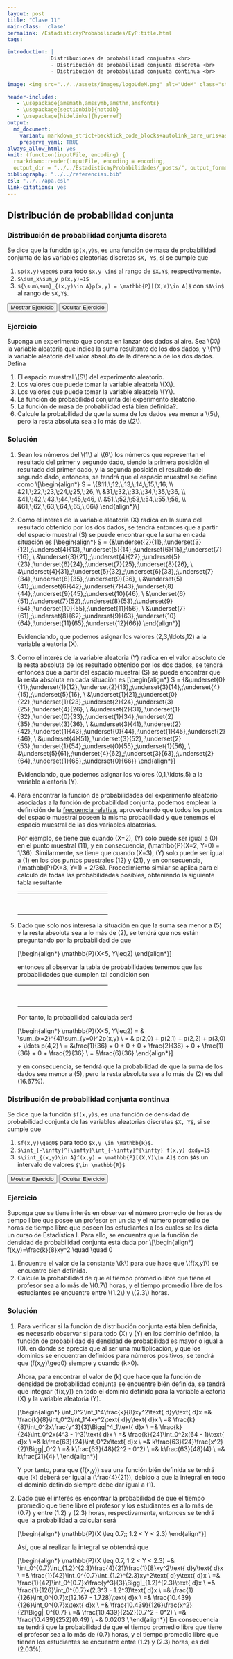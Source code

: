```yaml
---
layout: post
title: "Clase 11"
main-class: 'clase'
permalink: /EstadisticayProbabilidades/EyP:title.html
tags:

introduction: |
              Distribuciones de probabilidad conjuntas <br>
              - Distribución de probabilidad conjunta discreta <br>
              - Distribución de probabilidad conjunta continua <br>
              
image: <img src="../../assets/images/logoUdeM.png" alt="UdeM" class="sticky">

header-includes:
   - \usepackage{amsmath,amssymb,amsthm,amsfonts}
   - \usepackage[sectionbib]{natbib}
   - \usepackage[hidelinks]{hyperref}
output:
  md_document:
    variant: markdown_strict+backtick_code_blocks+autolink_bare_uris+ascii_identifiers+tex_math_single_backslash
    preserve_yaml: TRUE
always_allow_html: yes   
knit: (function(inputFile, encoding) {
  rmarkdown::render(inputFile, encoding = encoding,
  output_dir = "../../EstadisticayProbabilidades/_posts/", output_format = "all"  ) })
bibliography: "../../referencias.bib"
csl: "../../apa.csl"
link-citations: yes
---
```








Distribución de probabilidad conjunta
-------------------------------------

### Distribución de probabilidad conjunta discreta

Se dice que la función `$p(x,y)$`, es una función de masa de
probabilidad conjunta de las variables aleatorias discretas `$X, Y$`, si
se cumple que

1.  `$p(x,y)\geq0$` para todo `$x,y \in$` al rango de `$X,Y$`,
    respectivamente.
2.  `$\sum_x\sum_y p(x,y)=1$`
3.  `${\sum\sum}_{(x,y)\in A}p(x,y) = \mathbb{P}[(X,Y)\in A]$` con
    `$A\in$` al rango de `$X,Y$`.

<button id="Show1" class="btn btn-secondary">
Mostrar Ejercicio
</button>
<button id="Hide1" class="btn btn-info">
Ocultar Ejercicio
</button>
<main id="botoncito1">
<h3 data-toc-skip>
Ejercicio
</h3>
<p>
Suponga un experimento que consta en lanzar dos dados al aire. Sea \(X\)
la variable aleatoria que indica la suma resultante de los dos dados, y
\(Y\) la variable aleatoria del valor absoluto de la diferencia de los
dos dados. Defina
</p>
<ol>
<li>
El espacio muestral \(S\) del experimento aleatorio.
</li>
<li>
Los valores que puede tomar la variable aleatoria \(X\).
</li>
<li>
Los valores que puede tomar la variable aleatoria \(Y\).
</li>
<li>
La función de probabilidad conjunta del experimento aleatorio.
</li>
<li>
La función de masa de probabilidad está bien definida?.
</li>
<li>
Calcule la probabilidad de que la suma de los dados sea menor a \(5\),
pero la resta absoluta sea a lo más de \(2\).
</li>
</ol>
<h3 data-toc-skip>
Solución
</h3>
<ol>
<li>
Sean los números del \(1\) al \(6\) los números que representan el
resultado del primer y segundo dado, siendo la primera posición el
resultado del primer dado, y la segunda posición el resultado del
segundo dado, entonces, se tendrá que el espacio muestral se define como
\[\begin{align*}
S = \{&11,\;12,\;13,\;14,\;15,\;16, \\
      &21,\;22,\;23,\;24,\;25,\;26, \\
      &31,\;32,\;33,\;34,\;35,\;36, \\
      &41,\;42,\;43,\;44,\;45,\;46, \\
      &51,\;52,\;53,\;54,\;55,\;56, \\
      &61,\;62,\;63,\;64,\;65,\;66\}
\end{align*}\]
</li>
<li>

Como el interés de la variable aleatoria \(X\) radica en la suma del
resultado obtenido por los dos dados, se tendrá entonces que a partir
del espacio muestral \(S\) se puede encontrar que la suma en cada
situación es \[\begin{align*}
S = \{&\underset{2}{11},\;\underset{3}{12},\;\underset{4}{13},\;\underset{5}{14},\;\underset{6}{15},\;\underset{7}{16}, \\
      &\underset{3}{21},\;\underset{4}{22},\;\underset{5}{23},\;\underset{6}{24},\;\underset{7}{25},\;\underset{8}{26}, \\
      &\underset{4}{31},\;\underset{5}{32},\;\underset{6}{33},\;\underset{7}{34},\;\underset{8}{35},\;\underset{9}{36}, \\
      &\underset{5}{41},\;\underset{6}{42},\;\underset{7}{43},\;\underset{8}{44},\;\underset{9}{45},\;\underset{10}{46}, \\
      &\underset{6}{51},\;\underset{7}{52},\;\underset{8}{53},\;\underset{9}{54},\;\underset{10}{55},\;\underset{11}{56}, \\
      &\underset{7}{61},\;\underset{8}{62},\;\underset{9}{63},\;\underset{10}{64},\;\underset{11}{65},\;\underset{12}{66}\}
\end{align*}\]

Evidenciando, que podemos asignar los valores \(2,3,\ldots,12\) a la
variable aleatoria \(X\).
</li>
<li>

Como el interés de la variable aleatoria \(Y\) radica en el valor
absoluto de la resta absoluta de los resultado obtenido por los dos
dados, se tendrá entonces que a partir del espacio muestral \(S\) se
puede encontrar que la resta absoluta en cada situación es
\[\begin{align*}
S = \{&\underset{0}{11},\;\underset{1}{12},\;\underset{2}{13},\;\underset{3}{14},\;\underset{4}{15},\;\underset{5}{16}, \\
      &\underset{1}{21},\;\underset{0}{22},\;\underset{1}{23},\;\underset{2}{24},\;\underset{3}{25},\;\underset{4}{26}, \\
      &\underset{2}{31},\;\underset{1}{32},\;\underset{0}{33},\;\underset{1}{34},\;\underset{2}{35},\;\underset{3}{36}, \\
      &\underset{3}{41},\;\underset{2}{42},\;\underset{1}{43},\;\underset{0}{44},\;\underset{1}{45},\;\underset{2}{46}, \\
      &\underset{4}{51},\;\underset{3}{52},\;\underset{2}{53},\;\underset{1}{54},\;\underset{0}{55},\;\underset{1}{56}, \\
      &\underset{5}{61},\;\underset{4}{62},\;\underset{3}{63},\;\underset{2}{64},\;\underset{1}{65},\;\underset{0}{66}\}
\end{align*}\]

Evidenciando, que podemos asignar los valores \(0,1,\ldots,5\) a la
variable aleatoria \(Y\).
</li>
<li>

Para encontrar la función de probabilidades del experimento aleatorio
asociadas a la función de probabilidad conjunta, podemos emplear la
definición de la
<a href="../../EstadisticayProbabilidades/EyPClase02.html#probabilidad" target="\_blank">frecuencia
relativa</a>, aprovechando que todos los puntos del espacio muestral
poseen la misma probabilidad y que tenemos el espacio muestral de las
dos variables aleatorias.<br>

Por ejemplo, se tiene que cuando \(X=2\), \(Y\) solo puede ser igual a
\(0\) en el punto muestral \(11\), y en consecuencia,
\(\mathbb{P}(X=2, Y=0) = 1/36\). Similarmente, se tiene que cuando
\(X=3\), \(Y\) solo puede ser igual a \(1\) en los dos puntos puestrales
\(12\) y \(21\), y en consecuencia, \(\mathbb{P}(X=3, Y=1) = 2/36\).
Procedimiento similar se aplica para el calculo de todas las
probabilidades posibles, obteniendo la siguiente tabla resultante

<table class="table table-striped" style="width: auto !important; margin-left: auto; margin-right: auto;">
<tbody>
<tr>
<td rowspan="2" colspan="2" style="text-align:center; vertical-align: middle;">
<script type="math/tex">p(x,y)</script>
</td>
<td style="text-align:center;" colspan="11">
<script type="math/tex">X</script>
</td>
</tr>
<tr>
<td style="text-align:center;">
<script type="math/tex">\mathbf{2}</script>
</td>
<td style="text-align:center;">
<script type="math/tex">\mathbf{3}</script>
</td>
<td style="text-align:center;">
<script type="math/tex">\mathbf{4}</script>
</td>
<td style="text-align:center;">
<script type="math/tex">\mathbf{5}</script>
</td>
<td style="text-align:center;">
<script type="math/tex">\mathbf{6}</script>
</td>
<td style="text-align:center;">
<script type="math/tex">\mathbf{7}</script>
</td>
<td style="text-align:center;">
<script type="math/tex">\mathbf{8}</script>
</td>
<td style="text-align:center;">
<script type="math/tex">\mathbf{9}</script>
</td>
<td style="text-align:center;">
<script type="math/tex">\mathbf{10}</script>
</td>
<td style="text-align:center;">
<script type="math/tex">\mathbf{11}</script>
</td>
<td style="text-align:center;">
<script type="math/tex">\mathbf{12}</script>
</td>
</tr>
<tr>
<td style="text-align:center;vertical-align: middle !important;" rowspan="6">
<script type="math/tex">Y</script>
</td>
<td style="text-align:center;">
<script type="math/tex">\mathbf{0}</script>
</td>
<td style="text-align:center;">
<script type="math/tex">\frac{1}{36}</script>
</td>
<td style="text-align:center;">
<script type="math/tex">0</script>
</td>
<td style="text-align:center;">
<script type="math/tex">\frac{1}{36}</script>
</td>
<td style="text-align:center;">
<script type="math/tex">0</script>
</td>
<td style="text-align:center;">
<script type="math/tex">\frac{1}{36}</script>
</td>
<td style="text-align:center;">
<script type="math/tex">0</script>
</td>
<td style="text-align:center;">
<script type="math/tex">\frac{1}{36}</script>
</td>
<td style="text-align:center;">
<script type="math/tex">0</script>
</td>
<td style="text-align:center;">
<script type="math/tex">\frac{1}{36}</script>
</td>
<td style="text-align:center;">
<script type="math/tex">0</script>
</td>
<td style="text-align:center;">
<script type="math/tex">\frac{1}{36}</script>
</td>
</tr>
<tr>
<td style="text-align:center;">
<script type="math/tex">\mathbf{1}</script>
</td>
<td style="text-align:center;">
<script type="math/tex">0</script>
</td>
<td style="text-align:center;">
<script type="math/tex">\frac{2}{36}</script>
</td>
<td style="text-align:center;">
<script type="math/tex">0</script>
</td>
<td style="text-align:center;">
<script type="math/tex">\frac{2}{36}</script>
</td>
<td style="text-align:center;">
<script type="math/tex">0</script>
</td>
<td style="text-align:center;">
<script type="math/tex">\frac{2}{36}</script>
</td>
<td style="text-align:center;">
<script type="math/tex">0</script>
</td>
<td style="text-align:center;">
<script type="math/tex">\frac{2}{36}</script>
</td>
<td style="text-align:center;">
<script type="math/tex">0</script>
</td>
<td style="text-align:center;">
<script type="math/tex">\frac{2}{36}</script>
</td>
<td style="text-align:center;">
<script type="math/tex">0</script>
</td>
</tr>
<tr>
<td style="text-align:center;">
<script type="math/tex">\mathbf{2}</script>
</td>
<td style="text-align:center;">
<script type="math/tex">0</script>
</td>
<td style="text-align:center;">
<script type="math/tex">0</script>
</td>
<td style="text-align:center;">
<script type="math/tex">\frac{2}{36}</script>
</td>
<td style="text-align:center;">
<script type="math/tex">0</script>
</td>
<td style="text-align:center;">
<script type="math/tex">\frac{2}{36}</script>
</td>
<td style="text-align:center;">
<script type="math/tex">0</script>
</td>
<td style="text-align:center;">
<script type="math/tex">\frac{2}{36}</script>
</td>
<td style="text-align:center;">
<script type="math/tex">0</script>
</td>
<td style="text-align:center;">
<script type="math/tex">\frac{2}{36}</script>
</td>
<td style="text-align:center;">
<script type="math/tex">0</script>
</td>
<td style="text-align:center;">
<script type="math/tex">0</script>
</td>
</tr>
<tr>
<td style="text-align:center;">
<script type="math/tex">\mathbf{3}</script>
</td>
<td style="text-align:center;">
<script type="math/tex">0</script>
</td>
<td style="text-align:center;">
<script type="math/tex">0</script>
</td>
<td style="text-align:center;">
<script type="math/tex">0</script>
</td>
<td style="text-align:center;">
<script type="math/tex">\frac{2}{36}</script>
</td>
<td style="text-align:center;">
<script type="math/tex">0</script>
</td>
<td style="text-align:center;">
<script type="math/tex">\frac{2}{36}</script>
</td>
<td style="text-align:center;">
<script type="math/tex">0</script>
</td>
<td style="text-align:center;">
<script type="math/tex">\frac{2}{36}</script>
</td>
<td style="text-align:center;">
<script type="math/tex">0</script>
</td>
<td style="text-align:center;">
<script type="math/tex">0</script>
</td>
<td style="text-align:center;">
<script type="math/tex">0</script>
</td>
</tr>
<tr>
<td style="text-align:center;">
<script type="math/tex">\mathbf{4}</script>
</td>
<td style="text-align:center;">
<script type="math/tex">0</script>
</td>
<td style="text-align:center;">
<script type="math/tex">0</script>
</td>
<td style="text-align:center;">
<script type="math/tex">0</script>
</td>
<td style="text-align:center;">
<script type="math/tex">0</script>
</td>
<td style="text-align:center;">
<script type="math/tex">\frac{2}{36}</script>
</td>
<td style="text-align:center;">
<script type="math/tex">0</script>
</td>
<td style="text-align:center;">
<script type="math/tex">\frac{2}{36}</script>
</td>
<td style="text-align:center;">
<script type="math/tex">0</script>
</td>
<td style="text-align:center;">
<script type="math/tex">0</script>
</td>
<td style="text-align:center;">
<script type="math/tex">0</script>
</td>
<td style="text-align:center;">
<script type="math/tex">0</script>
</td>
</tr>
<tr>
<td style="text-align:center;">
<script type="math/tex">\mathbf{5}</script>
</td>
<td style="text-align:center;">
<script type="math/tex">0</script>
</td>
<td style="text-align:center;">
<script type="math/tex">0</script>
</td>
<td style="text-align:center;">
<script type="math/tex">0</script>
</td>
<td style="text-align:center;">
<script type="math/tex">0</script>
</td>
<td style="text-align:center;">
<script type="math/tex">0</script>
</td>
<td style="text-align:center;">
<script type="math/tex">\frac{2}{36}</script>
</td>
<td style="text-align:center;">
<script type="math/tex">0</script>
</td>
<td style="text-align:center;">
<script type="math/tex">0</script>
</td>
<td style="text-align:center;">
<script type="math/tex">0</script>
</td>
<td style="text-align:center;">
<script type="math/tex">0</script>
</td>
<td style="text-align:center;">
<script type="math/tex">0</script>
</td>
</tr>
</tbody>
</table>
</li>
<li>

Dado que solo nos interesa la situación en que la suma sea menor a \(5\)
y la resta absoluta sea a lo más de \(2\), se tendrá que nos están
preguntando por la probabilidad de que

\[\begin{align*}
\mathbb{P}(X<5, Y\leq2)
\end{align*}\]

entonces al observar la tabla de probabilidades tenemos que las
probabilidades que cumplen tal condición son

<table class="table table-striped" style="width: auto !important; margin-left: auto; margin-right: auto;">
<tbody>
<tr>
<td rowspan="2" colspan="2" style="text-align:center; vertical-align: middle;">
<script type="math/tex">p(x,y)</script>
</td>
<td style="text-align:center;" colspan="11">
<script type="math/tex">X</script>
</td>
</tr>
<tr>
<td style="text-align:center;">
<script type="math/tex">\mathbf{2}</script>
</td>
<td style="text-align:center;">
<script type="math/tex">\mathbf{3}</script>
</td>
<td style="text-align:center;">
<script type="math/tex">\mathbf{4}</script>
</td>
<td style="text-align:center;">
<script type="math/tex">\mathbf{5}</script>
</td>
<td style="text-align:center;">
<script type="math/tex">\mathbf{6}</script>
</td>
<td style="text-align:center;">
<script type="math/tex">\mathbf{7}</script>
</td>
<td style="text-align:center;">
<script type="math/tex">\mathbf{8}</script>
</td>
<td style="text-align:center;">
<script type="math/tex">\mathbf{9}</script>
</td>
<td style="text-align:center;">
<script type="math/tex">\mathbf{10}</script>
</td>
<td style="text-align:center;">
<script type="math/tex">\mathbf{11}</script>
</td>
<td style="text-align:center;">
<script type="math/tex">\mathbf{12}</script>
</td>
</tr>
<tr>
<td style="text-align:center;vertical-align: middle !important;" rowspan="6">
<script type="math/tex">Y</script>
</td>
<td style="text-align:center;">
<script type="math/tex">\mathbf{0}</script>
</td>
<td style="text-align:center;">
<span style="border-radius: 4px;padding-right: 0px;padding-left: 0px;padding-top: 3px;padding-bottom: 7px;background-color: #974c55 !important;">
<script type="math/tex">\frac{1}{36}</script>
</span>
</td>
<td style="text-align:center;">
<span style="border-radius: 4px;padding-right: 0px;padding-left: 0px;padding-top: 3px;padding-bottom: 7px;background-color: #974c55 !important;">
<script type="math/tex">0</script>
</span>
</td>
<td style="text-align:center;">
<span style="border-radius: 4px;padding-right: 0px;padding-left: 0px;padding-top: 3px;padding-bottom: 7px;background-color: #974c55 !important;">
<script type="math/tex">\frac{1}{36}</script>
</span>
</td>
<td style="text-align:center;">
<script type="math/tex">0</script>
</td>
<td style="text-align:center;">
<script type="math/tex">\frac{1}{36}</script>
</td>
<td style="text-align:center;">
<script type="math/tex">0</script>
</td>
<td style="text-align:center;">
<script type="math/tex">\frac{1}{36}</script>
</td>
<td style="text-align:center;">
<script type="math/tex">0</script>
</td>
<td style="text-align:center;">
<script type="math/tex">\frac{1}{36}</script>
</td>
<td style="text-align:center;">
<script type="math/tex">0</script>
</td>
<td style="text-align:center;">
<script type="math/tex">\frac{1}{36}</script>
</td>
</tr>
<tr>
<td style="text-align:center;">
<script type="math/tex">\mathbf{1}</script>
</td>
<td style="text-align:center;">
<span style="border-radius: 4px;padding-right: 0px;padding-left: 0px;padding-top: 3px;padding-bottom: 7px;background-color: #974c55 !important;">
<script type="math/tex">0</script>
</span>
</td>
<td style="text-align:center;">
<span style="border-radius: 4px;padding-right: 0px;padding-left: 0px;padding-top: 3px;padding-bottom: 7px;background-color: #974c55 !important;">
<script type="math/tex">\frac{2}{36}</script>
</span>
</td>
<td style="text-align:center;">
<span style="border-radius: 4px;padding-right: 0px;padding-left: 0px;padding-top: 3px;padding-bottom: 7px;background-color: #974c55 !important;">
<script type="math/tex">0</script>
</span>
</td>
<td style="text-align:center;">
<script type="math/tex">\frac{2}{36}</script>
</td>
<td style="text-align:center;">
<script type="math/tex">0</script>
</td>
<td style="text-align:center;">
<script type="math/tex">\frac{2}{36}</script>
</td>
<td style="text-align:center;">
<script type="math/tex">0</script>
</td>
<td style="text-align:center;">
<script type="math/tex">\frac{2}{36}</script>
</td>
<td style="text-align:center;">
<script type="math/tex">0</script>
</td>
<td style="text-align:center;">
<script type="math/tex">\frac{2}{36}</script>
</td>
<td style="text-align:center;">
<script type="math/tex">0</script>
</td>
</tr>
<tr>
<td style="text-align:center;">
<script type="math/tex">\mathbf{2}</script>
</td>
<td style="text-align:center;">
<span style="border-radius: 4px;padding-right: 0px;padding-left: 0px;padding-top: 3px;padding-bottom: 7px;background-color: #974c55 !important;">
<script type="math/tex">0</script>
</span>
</td>
<td style="text-align:center;">
<span style="border-radius: 4px;padding-right: 0px;padding-left: 0px;padding-top: 3px;padding-bottom: 7px;background-color: #974c55 !important;">
<script type="math/tex">0</script>
</span>
</td>
<td style="text-align:center;">
<span style="border-radius: 4px;padding-right: 0px;padding-left: 0px;padding-top: 3px;padding-bottom: 7px;background-color: #974c55 !important;">
<script type="math/tex">\frac{2}{36}</script>
</span>
</td>
<td style="text-align:center;">
<script type="math/tex">0</script>
</td>
<td style="text-align:center;">
<script type="math/tex">\frac{2}{36}</script>
</td>
<td style="text-align:center;">
<script type="math/tex">0</script>
</td>
<td style="text-align:center;">
<script type="math/tex">\frac{2}{36}</script>
</td>
<td style="text-align:center;">
<script type="math/tex">0</script>
</td>
<td style="text-align:center;">
<script type="math/tex">\frac{2}{36}</script>
</td>
<td style="text-align:center;">
<script type="math/tex">0</script>
</td>
<td style="text-align:center;">
<script type="math/tex">0</script>
</td>
</tr>
<tr>
<td style="text-align:center;">
<script type="math/tex">\mathbf{3}</script>
</td>
<td style="text-align:center;">
<script type="math/tex">0</script>
</td>
<td style="text-align:center;">
<script type="math/tex">0</script>
</td>
<td style="text-align:center;">
<script type="math/tex">0</script>
</td>
<td style="text-align:center;">
<script type="math/tex">\frac{2}{36}</script>
</td>
<td style="text-align:center;">
<script type="math/tex">0</script>
</td>
<td style="text-align:center;">
<script type="math/tex">\frac{2}{36}</script>
</td>
<td style="text-align:center;">
<script type="math/tex">0</script>
</td>
<td style="text-align:center;">
<script type="math/tex">\frac{2}{36}</script>
</td>
<td style="text-align:center;">
<script type="math/tex">0</script>
</td>
<td style="text-align:center;">
<script type="math/tex">0</script>
</td>
<td style="text-align:center;">
<script type="math/tex">0</script>
</td>
</tr>
<tr>
<td style="text-align:center;">
<script type="math/tex">\mathbf{4}</script>
</td>
<td style="text-align:center;">
<script type="math/tex">0</script>
</td>
<td style="text-align:center;">
<script type="math/tex">0</script>
</td>
<td style="text-align:center;">
<script type="math/tex">0</script>
</td>
<td style="text-align:center;">
<script type="math/tex">0</script>
</td>
<td style="text-align:center;">
<script type="math/tex">\frac{2}{36}</script>
</td>
<td style="text-align:center;">
<script type="math/tex">0</script>
</td>
<td style="text-align:center;">
<script type="math/tex">\frac{2}{36}</script>
</td>
<td style="text-align:center;">
<script type="math/tex">0</script>
</td>
<td style="text-align:center;">
<script type="math/tex">0</script>
</td>
<td style="text-align:center;">
<script type="math/tex">0</script>
</td>
<td style="text-align:center;">
<script type="math/tex">0</script>
</td>
</tr>
<tr>
<td style="text-align:center;">
<script type="math/tex">\mathbf{5}</script>
</td>
<td style="text-align:center;">
<script type="math/tex">0</script>
</td>
<td style="text-align:center;">
<script type="math/tex">0</script>
</td>
<td style="text-align:center;">
<script type="math/tex">0</script>
</td>
<td style="text-align:center;">
<script type="math/tex">0</script>
</td>
<td style="text-align:center;">
<script type="math/tex">0</script>
</td>
<td style="text-align:center;">
<script type="math/tex">\frac{2}{36}</script>
</td>
<td style="text-align:center;">
<script type="math/tex">0</script>
</td>
<td style="text-align:center;">
<script type="math/tex">0</script>
</td>
<td style="text-align:center;">
<script type="math/tex">0</script>
</td>
<td style="text-align:center;">
<script type="math/tex">0</script>
</td>
<td style="text-align:center;">
<script type="math/tex">0</script>
</td>
</tr>
</tbody>
</table>

Por tanto, la probabilidad calculada será

\[\begin{align*}
\mathbb{P}(X<5, Y\leq2) = & \sum_{x=2}^{4}\sum_{y=0}^2p(x,y) \\
                        = & p(2,0) + p(2,1) + p(2,2) + p(3,0) + \ldots p(4,2)  \\
                        = &\frac{1}{36} + 0 + 0 + 0 + \frac{2}{36} + 0 + \frac{1}{36} + 0 + \frac{2}{36} \\
                        = &\frac{6}{36}
\end{align*}\]

y en consecuencia, se tendrá que la probabilidad de que la suma de los
dados sea menor a \(5\), pero la resta absoluta sea a lo más de \(2\) es
del \(16.67\%\).
</li>
</ol>
</main>

### Distribución de probabilidad conjunta continua

Se dice que la función `$f(x,y)$`, es una función de densidad de
probabilidad conjunta de las variables aleatorias discretas `$X, Y$`, si
se cumple que

1.  `$f(x,y)\geq0$` para todo `$x,y \in \mathbb{R}$`.
2.  `$\int_{-\infty}^{\infty}\int_{-\infty}^{\infty} f(x,y) dxdy=1$`
3.  `$\iint_{(x,y)\in A}f(x,y) = \mathbb{P}[(X,Y)\in A]$` con `$A$` un
    intervalo de valores `$\in \mathbb{R}$`

<button id="Show2" class="btn btn-secondary">
Mostrar Ejercicio
</button>
<button id="Hide2" class="btn btn-info">
Ocultar Ejercicio
</button>
<main id="botoncito2">
<h3 data-toc-skip>
Ejercicio
</h3>
<p>
Suponga que se tiene interés en observar el número promedio de horas de
tiempo libre que posee un profesor en un día y el número promedio de
horas de tiempo libre que poseen los estudiantes a los cuales se les
dicta un curso de Estadística I. Para ello, se encuentra que la función
de densidad de probabilidad conjunta está dada por \[\begin{align*}
f(x,y)=\frac{k}{8}xy^2 \quad \quad 0<x<2; 1<y<4
\end{align*}\] siendo \(X\) la variable aleatoria que representa el
número promedio de horas de tiempo libre del profesor y \(Y\) el número
promedio de horas de tiempo libre de los estudiantes. A partir de dicha
función
</p>
<ol>
<li>
Encuentre el valor de la constante \(k\) para que hace que \(f(x,y)\) se
encuentre bien definida.
</li>
<li>
Calcule la probabilidad de que el tiempo promedio libre que tiene el
profesor sea a lo más de \(0.7\) horas, y el tiempo promedio libre de
los estudiantes se encuentre entre \(1.2\) y \(2.3\) horas.
</li>
</ol>
<h3 data-toc-skip>
Solución
</h3>
<ol>
<li>

Para verificar si la función de distribución conjunta está bien
definida, es necesario observar si para todo \(X\) y \(Y\) en los
dominio definido, la función de probabilidad de densidad de probabilidad
es mayor o igual a \(0\). en donde se aprecia que al ser una
multiplicación, y que los dominios se encuentran definidos para números
positivos, se tendrá que \(f(x,y)\geq0\) siempre y cuando \(k>0\). <br>

Ahora, para encontrar el valor de \(k\) que hace que la función de
densidad de probabilidad conjunta se encuentre bién definida, se tendrá
que integrar \(f(x,y)\) en todo el dominio definido para la variable
aleatoria \(X\) y la variable aleatoria \(Y\).

\[\begin{align*}
\int_0^2\int_1^4\frac{k}{8}xy^2\text{ d}y\text{ d}x =& \frac{k}{8}\int_0^2\int_1^4xy^2\text{ d}y\text{ d}x \\
=& \frac{k}{8}\int_0^2x\frac{y^3}{3}\Bigg|^4_1\text{ d}x \\
=& \frac{k}{24}\int_0^2x(4^3 - 1^3)\text{ d}x \\
=& \frac{k}{24}\int_0^2x(64 - 1)\text{ d}x \\
=& k\frac{63}{24}\int_0^2x\text{ d}x \\
=& k\frac{63}{24}\frac{x^2}{2}\Bigg|_0^2 \\
=& k\frac{63}{48}(2^2 - 0^2) \\
=& k\frac{63}{48}(4) \\
=& k\frac{21}{4} \\
\end{align*}\]

Y por tanto, para que \(f(x,y)\) sea una función bién definida se tendrá
que \(k\) deberá ser igual a \(\frac{4}{21}\), debido a que la integral
en todo el dominio definido siempre debe dar igual a \(1\).
</li>
<li>

Dado que el interés es encontrar la probabilidad de que el tiempo
promedio que tiene libre el profesor y los estudiantes es a lo más de
\(0.7\) y entre \(1.2\) y \(2.3\) horas, respectivamente, entonces se
tendrá que la probabilidad a calcular será

\[\begin{align*}
\mathbb{P}(X \leq 0.7;\; 1.2 < Y < 2.3) 
\end{align*}\]

Así, que al realizar la integral se obtendrá que

\[\begin{align*}
\mathbb{P}(X \leq 0.7, 1.2 < Y < 2.3) 
  =& \int_0^{0.7}\int_{1.2}^{2.3}\frac{4}{21}\frac{1}{8}xy^2\text{ d}y\text{ d}x \\ 
  =& \frac{1}{42}\int_0^{0.7}\int_{1.2}^{2.3}xy^2\text{ d}y\text{ d}x \\
  =& \frac{1}{42}\int_0^{0.7}x\frac{y^3}{3}\Bigg|_{1.2}^{2.3}\text{ d}x \\
  =& \frac{1}{126}\int_0^{0.7}x(2.3^3 - 1.2^3)\text{ d}x \\
  =& \frac{1}{126}\int_0^{0.7}x(12.167 - 1.728)\text{ d}x \\
  =& \frac{10.439}{126}\int_0^{0.7}x\text{ d}x \\
  =& \frac{10.439}{126}\frac{x^2}{2}\Bigg|_0^{0.7} \\
  =& \frac{10.439}{252}(0.7^2 - 0^2) \\
  =& \frac{10.439}{252}(0.49) \\
  =& 0.0203 \\
\end{align*}\] En consecuencia se tendrá que la probabilidad de que el
tiempo promedio libre que tiene el profesor sea a lo más de \(0.7\)
horas, y el tiempo promedio libre que tienen los estudiantes se
encuentre entre \(1.2\) y \(2.3\) horas, es del \(2.03\%\).
</li>
</ol>
</main>
